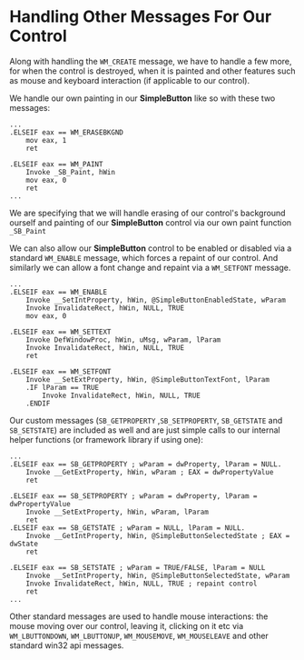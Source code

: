 # Handling Other Messages For Our Control

Along with handling the `WM_CREATE` message, we have to handle a few more, for when the control is destroyed, when it is painted and other features such as mouse and keyboard interaction \(if applicable to our control\).



We handle our own painting in our **SimpleButton** like so with these two messages:

```x86asm
...
.ELSEIF eax == WM_ERASEBKGND
    mov eax, 1
    ret

.ELSEIF eax == WM_PAINT
    Invoke _SB_Paint, hWin
    mov eax, 0
    ret
...
```

We are specifying that we will handle erasing of our control's background ourself and painting of our **SimpleButton** control via our own paint function `_SB_Paint`

We can also allow our **SimpleButton** control to be enabled or disabled via a standard `WM_ENABLE` message, which forces a repaint of our control. And similarly we can allow a font change and repaint via a `WM_SETFONT` message.

```x86asm
...
.ELSEIF eax == WM_ENABLE
    Invoke __SetIntProperty, hWin, @SimpleButtonEnabledState, wParam
    Invoke InvalidateRect, hWin, NULL, TRUE
    mov eax, 0

.ELSEIF eax == WM_SETTEXT
    Invoke DefWindowProc, hWin, uMsg, wParam, lParam
    Invoke InvalidateRect, hWin, NULL, TRUE
    ret

.ELSEIF eax == WM_SETFONT
    Invoke __SetExtProperty, hWin, @SimpleButtonTextFont, lParam
    .IF lParam == TRUE
        Invoke InvalidateRect, hWin, NULL, TRUE
    .ENDIF
```

Our custom messages \(`SB_GETPROPERTY` ,`SB_SETPROPERTY`, `SB_GETSTATE` and `SB_SETSTATE`\) are included as well and are just simple calls to our internal helper functions \(or framework library if using one\):

```x86asm
...
.ELSEIF eax == SB_GETPROPERTY ; wParam = dwProperty, lParam = NULL. 
    Invoke __GetExtProperty, hWin, wParam ; EAX = dwPropertyValue
    ret

.ELSEIF eax == SB_SETPROPERTY ; wParam = dwProperty, lParam = dwPropertyValue
    Invoke __SetExtProperty, hWin, wParam, lParam
    ret
.ELSEIF eax == SB_GETSTATE ; wParam = NULL, lParam = NULL. 
    Invoke __GetIntProperty, hWin, @SimpleButtonSelectedState ; EAX = dwState
    ret

.ELSEIF eax == SB_SETSTATE ; wParam = TRUE/FALSE, lParam = NULL
    Invoke __SetIntProperty, hWin, @SimpleButtonSelectedState, wParam
    Invoke InvalidateRect, hWin, NULL, TRUE ; repaint control
    ret    
...
```

Other standard messages are used to handle mouse interactions: the mouse moving over our control, leaving it, clicking on it etc via `WM_LBUTTONDOWN`, `WM_LBUTTONUP`, `WM_MOUSEMOVE`, `WM_MOUSELEAVE` and other standard win32 api messages.

